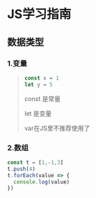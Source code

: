 # JS学习指南

## 数据类型

### 1.变量

>```javascript
>const x = 1
>let y = 5
>```
>
>const 是常量
>
>let 是变量
>
>var在JS里不推荐使用了

### 2.数组

```javascript
const t = [1,-1,3]
t.push(4)
t.forEach(value => {
  console.log(value)  
})
```

